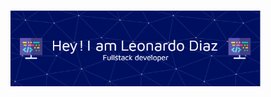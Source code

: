 #   <img src="https://github.com/LeonardoDiazO/LeonardoDiazO/blob/main/github-header-image.png" width="400"/>


<!--
**LeonardoDiazO/LeonardoDiazO** is a ✨ _special_ ✨ repository because its `README.md` (this file) appears on your GitHub profile.

Here are some ideas to get you started:

- 🔭 I’m currently working on ...
- 🌱 I’m currently learning ...
- 👯 I’m looking to collaborate on ...
- 🤔 I’m looking for help with ...
- 💬 Ask me about ...
- 📫 How to reach me: ...
- 😄 Pronouns: ...
- ⚡ Fun fact: ...
-->
